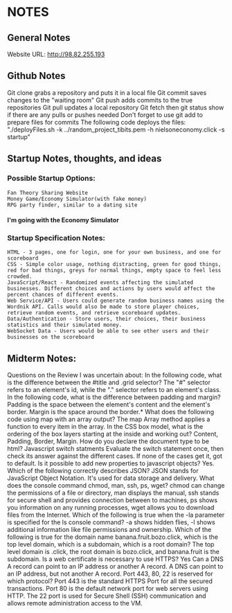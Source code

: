 # NOTES

## General Notes
  Website URL: http://98.82.255.193

## Github Notes
  Git clone grabs a repository and puts it in a local file
  Git commit saves changes to the "waiting room"
  Git push adds commits to the true repositories
  Git pull updates a local repository
  Git fetch then git status show if there are any pulls or pushes needed
  Don't forget to use git add to prepare files for commits
  The following code deploys the files: 
"./deployFiles.sh -k ../random_project_tibits.pem -h nielsoneconomy.click -s startup"

## Startup Notes, thoughts, and ideas
###  Possible Startup Options:
    Fan Theory Sharing Website
    Money Game/Economy Simulator(with fake money)
    RPG party finder, similar to a dating site
####    **I'm going with the Economy Simulator**

###  Startup Specification Notes:
    HTML - 3 pages, one for login, one for your own business, and one for scoreboard
    CSS - Simple color usage, nothing distracting, green for good things, red for bad things, greys for normal things, empty space to feel less crowded.
    JavaScript/React - Randomized events affecting the simulated businesses. Different choices and actions by users would affect the percent chances of different events. 
    Web Service/API - Users could generate random business names using the Wordnik API. Calls would also be made to store player choices, retrieve random events, and retrieve scoreboard updates.
    Data/Authentication - Store users, their choices, their business statistics and their simulated money.
    WebSocket Data - Users would be able to see other users and their businesses on the scoreboard

## Midterm Notes:
  Questions on the Review I was uncertain about:
    In the following code, what is the difference between the #title and .grid selector?
    	The "#" selector refers to an element's id, while the "." selector refers to an element's class.	
    In the following code, what is the difference between padding and margin?
    	Padding is the space between the element's content and the element's border. Margin is the space around the border.*
    What does the following code using map with an array output?
    	The map Array method applies a function to every item in the array.
    In the CSS box model, what is the ordering of the box layers starting at the inside and working out?
	Content, Padding, Border, Margin.
    How do you declare the document type to be html?
	<!DOCTYPE html>
    Javascript switch statments
	Evaluate the switch statement once, then check its answer against the different cases. If none of the cases get it, got to default.
    Is it possible to add new properties to javascript objects?
    	Yes.    	
    Which of the following correctly describes JSON?
	JSON stands for JavaScript Object Notation. It's used for data storage and delivery.
    What does the console command chmod, man, ssh, ps, wget?
    	chmod can change the permissions of a file or directory, man displays the manual, ssh stands for secure shell and provides connection between to machines, ps shows you information on any running processes, wget allows you to download files from the Internet.
    Which of the following is true when the -la parameter is specified for the ls console command?
    	-a shows hidden flies, -l shows additional information like file permissions and ownership.
    Which of the following is true for the domain name banana.fruit.bozo.click, which is the top level domain, which is a subdomain, which is a root domain?
    	The top level domain is .click, the root domain is bozo.click, and banana.fruit is the subdomain.
    Is a web certificate is necessary to use HTTPS?
    	Yes
    Can a DNS A record can point to an IP address or another A record.
	A DNS can point to an IP address, but not another A record.
    Port 443, 80, 22 is reserved for which protocol?
	Port 443 is the standard HTTPS Port for all the secured transactions. Port 80 is the default network port for web servers using HTTP. The 22 port is used for Secure Shell (SSH) communication and allows remote administration access to the VM.

